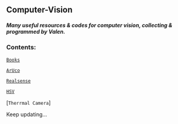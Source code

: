 ## Computer-Vision

##### Many useful resources & codes for computer vision, collecting & programmed by Valen. 


### Contents:  
[`Books`](https://github.com/ValenQiu/Computer-Vision/tree/main/books)

[`ArUco`](https://github.com/ValenQiu/Computer-Vision/tree/main/ArUco)

[`Realsense`](https://github.com/ValenQiu/Computer-Vision/tree/main/Realsense)

[`HSV`](https://github.com/ValenQiu/Computer-Vision/tree/main/HSV)

[`Therrmal Camera`]


Keep updating...


